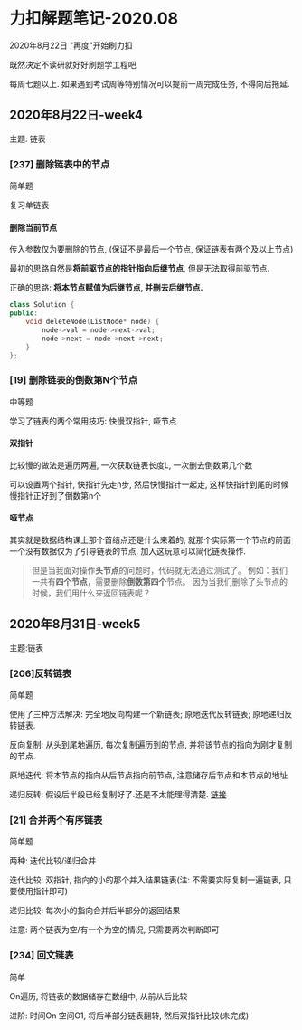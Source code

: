 # 力扣解题笔记-2020.08

2020年8月22日 "再度"开始刷力扣

既然决定不读研就好好刷题学工程吧

每周七题以上. 如果遇到考试周等特别情况可以提前一周完成任务, 不得向后拖延.

## 2020年8月22日-week4

主题: 链表

### [237] 删除链表中的节点

简单题

复习单链表

#### 删除当前节点

传入参数仅为要删除的节点, (保证不是最后一个节点, 保证链表有两个及以上节点)

最初的思路自然是**将前驱节点的指针指向后继节点**, 但是无法取得前驱节点.

正确的思路: **将本节点赋值为后继节点, 并删去后继节点.**

```c++
class Solution {
public:
    void deleteNode(ListNode* node) {
        node->val = node->next->val;
        node->next = node->next->next;
    }
};
```



### [19] 删除链表的倒数第N个节点

中等题

学习了链表的两个常用技巧: 快慢双指针, 哑节点

#### **双指针**

比较慢的做法是遍历两遍, 一次获取链表长度L, 一次删去倒数第几个数

可以设置两个指针, 快指针先走n步, 然后快慢指针一起走, 这样快指针到尾的时候慢指针正好到了倒数第n个

#### **哑节点**

其实就是数据结构课上那个首结点还是什么来着的, 就那个实际第一个节点的前面一个没有数据仅为了引导链表的节点. 加入这玩意可以简化链表操作.

> 但是当我面对操作**头节点**的问题时，代码就无法通过测试了。
> 例如：我们一共有**四个节点**，需要删除**倒数第四个**节点。
> 因为当我们删除了头节点的时候，我们用什么来返回链表呢？



## 2020年8月31日-week5

主题:链表

### [206]反转链表

简单题

使用了三种方法解决: 完全地反向构建一个新链表; 原地迭代反转链表; 原地递归反转链表.

反向复制: 从头到尾地遍历, 每次复制遍历到的节点, 并将该节点的指向为刚才复制的节点.

原地迭代: 将本节点的指向从后节点指向前节点, 注意储存后节点和本节点的地址

递归反转: 假设后半段已经复制好了.还是不太能理得清楚. [链接](https://leetcode-cn.com/problems/reverse-linked-list/solution/fan-zhuan-lian-biao-by-leetcode/)

### [21] 合并两个有序链表

简单题

两种: 迭代比较/递归合并

迭代比较: 双指针, 指向的小的那个并入结果链表(注: 不需要实际复制一遍链表, 只要使用指针即可)

递归比较: 每次小的指向合并后半部分的返回结果

注意: 两个链表为空/有一个为空的情况, 只需要两次判断即可

### [234] 回文链表

简单

On遍历, 将链表的数据储存在数组中, 从前从后比较

进阶: 时间On 空间O1, 将后半部分链表翻转, 然后双指针比较(未完成)